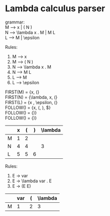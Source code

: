 # Lambda calculus parser
grammar: <br>
M ⟶ x | ( N ) <br>
N ⟶ \lambda x . M | M L <br>
L ⟶ M | \epsilon <br>

Rules: <br>
1. M ⟶ x <br>
2. M ⟶ ( N ) <br>
3. N ⟶ \lambda x . M <br>
4. N ⟶ M L <br>
5. L ⟶ M <br>
6. L ⟶ \epsilon <br>

FIRST(M) = {x, (} <br>
FIRST(N) = {\lambda, x, (} <br>
FIRST(L) = {x , \epsilon, (} <br>
FOLLOW() = {x, (, ), $} <br>
FOLLOW() = {)} <br>
FOLLOW() = {)} <br>

| | x | ( | ) | \lambda |
| --- | --- | --- | --- | --- |
| M | 1 | 2 | | |
| N | 4 | 4 | | 3
| L | 5 | 5 | 6 | |

Rules: <br>
1. E -> var <br>
2. E -> \lambda var . E <br>
3. E -> (E E) <br>

| | var | ( | \lambda |
| --- | --- | --- | --- |
| M | 1 | 2 | 3 | 
